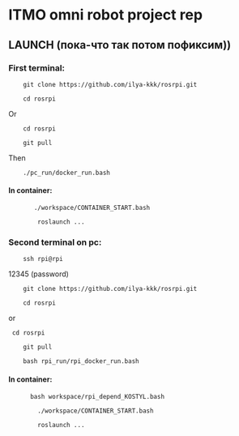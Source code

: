 # ITMO omni robot project rep

## LAUNCH  (пока-что так потом пофиксим))

### First terminal: 
```
    git clone https://github.com/ilya-kkk/rosrpi.git
```
```
    cd rosrpi
```
  Or 
```
    cd rosrpi
```
```
    git pull
```
Then
```
    ./pc_run/docker_run.bash 
```

 #### In container:
 ```
        ./workspace/CONTAINER_START.bash 
```
```
        roslaunch ...
```

### Second terminal on pc:
```
    ssh rpi@rpi
```
  12345 (password)

```
    git clone https://github.com/ilya-kkk/rosrpi.git
```
```
    cd rosrpi
```
   or 
   ```
    cd rosrpi
```
```
    git pull
```
```
    bash rpi_run/rpi_docker_run.bash
```

  #### In container:
  ```
        bash workspace/rpi_depend_KOSTYL.bash
```
```
        ./workspace/CONTAINER_START.bash
```
```
        roslaunch ...
```
